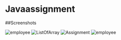 # Javaassignment

##Screenshots

![employee](https://user-images.githubusercontent.com/89834476/202612134-7f10578b-d067-4efc-82e7-1d8059dc1b4e.png)
![ListOfArray](https://user-images.githubusercontent.com/89834476/202612151-6743d8ab-2f8e-4bdd-b73d-3e44dfaa79f7.png)
![Assignment](https://user-images.githubusercontent.com/89834476/202612146-3a7d2790-742f-4564-a99d-de5f7559c341.png)
![employee](https://user-images.githubusercontent.com/89834476/202612154-eef08073-fdcc-4463-a30c-1c65bb25c42b.png)

